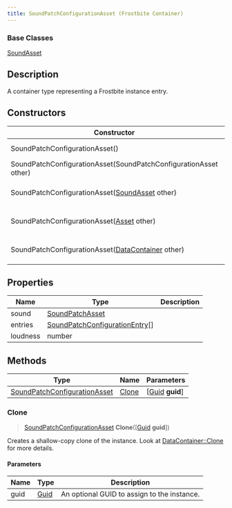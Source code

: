 ```yaml
---
title: SoundPatchConfigurationAsset (Frostbite Container)
---
```

### Base Classes

[SoundAsset](SoundAsset)

## Description

A container type representing a Frostbite instance entry.

## Constructors

| Constructor                                                                             | Description                                                                                                                                     |
| --------------------------------------------------------------------------------------- | ----------------------------------------------------------------------------------------------------------------------------------------------- |
| SoundPatchConfigurationAsset()                                                          | Create a new instance of this container type.                                                                                                   |
| SoundPatchConfigurationAsset(SoundPatchConfigurationAsset other)                        | Create a reference copy of an instance of the same type.                                                                                        |
| SoundPatchConfigurationAsset([SoundAsset](SoundAsset) other)                            | Upcast an instance of type [SoundAsset](SoundAsset) to [SoundPatchConfigurationAsset](SoundPatchConfigurationAsset).                            |
| SoundPatchConfigurationAsset([Asset](Asset) other)                                      | Upcast an instance of type [Asset](Asset) to [SoundPatchConfigurationAsset](SoundPatchConfigurationAsset).                                      |
| SoundPatchConfigurationAsset([DataContainer](/vext/ref/cls/shr/datacontainer) other) | Upcast an instance of type [DataContainer](/vext/ref/cls/shr/datacontainer) to [SoundPatchConfigurationAsset](SoundPatchConfigurationAsset). |

## Properties

| Name     | Type                                                             | Description |
| -------- | ---------------------------------------------------------------- | ----------- |
| sound    | [SoundPatchAsset](SoundPatchAsset)                               |             |
| entries  | [SoundPatchConfigurationEntry](SoundPatchConfigurationEntry)\[\] |             |
| loudness | number                                                           |             |

## Methods

| Type                                                         | Name            | Parameters                                     |
| ------------------------------------------------------------ | --------------- | ---------------------------------------------- |
| [SoundPatchConfigurationAsset](SoundPatchConfigurationAsset) | [Clone](#clone) | \[[Guid](/vext/ref/cls/shr/guid) **guid**\] |

### Clone

> [SoundPatchConfigurationAsset](SoundPatchConfigurationAsset) **Clone**(\[[Guid](/vext/ref/cls/shr/guid) **guid**\])

Creates a shallow-copy clone of the instance. Look at [DataContainer::Clone](/vext/ref/cls/shr/datacontainer#clone) for more details.

#### Parameters

| Name | Type         | Description                                 |
| ---- | ------------ | ------------------------------------------- |
| guid | [Guid](Guid) | An optional GUID to assign to the instance. |
